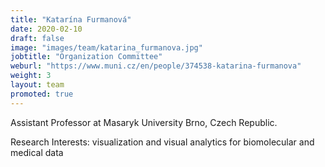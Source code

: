 ```yaml
---
title: "Katarína Furmanová"
date: 2020-02-10
draft: false
image: "images/team/katarina_furmanova.jpg"
jobtitle: "Organization Committee"
weburl: "https://www.muni.cz/en/people/374538-katarina-furmanova"
weight: 3
layout: team
promoted: true
---
```


Assistant Professor at Masaryk University Brno, Czech Republic. 

Research Interests: visualization and visual analytics for biomolecular and medical data